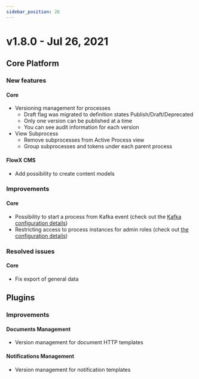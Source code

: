 ```yaml
---
sidebar_position: 26
---
```

# v1.8.0 - Jul 26, 2021

## Core Platform

### New features

#### Core

* Versioning management for processes
  * Draft flag was migrated to definition states Publish/Draft/Deprecated
  * Only one version can be published at a time
  * You can see audit information for each version
* View Subprocess
  * Remove subprocesses from Active Process view
  * Group subprocesses and tokens under each parent process

#### FlowX CMS

* Add possibility to create content models

### Improvements

#### Core

* Possibility to start a process from Kafka event (check out the [Kafka configuration details](https://docs.flowx.ai/flowx-engine/flowx-engine-setup-guide#kafka-configuration))
* Restricting access to process instances for admin roles (check out [the configuration details](https://docs.flowx.ai/flowx-engine/flowx-engine-setup-guide/configuring-access-roles#viewing-processes-instances))

### Resolved issues

#### Core

* Fix export of general data

## Plugins

### **Improvements**

#### Documents Management

* Version management for document HTTP templates

#### Notifications Management

* Version management for notification templates
